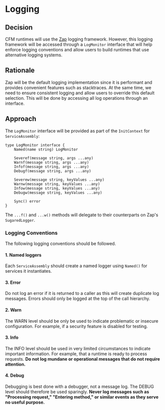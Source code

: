 # Logging

## Decision

CFM runtimes will use the [Zap](https://github.com/uber-go/zap) logging framework. However, this logging framework will
be accessed through a `LogMonitor` interface that will help enforce logging conventions and allow users to build
runtimes that use alternative logging systems.

## Rationale

Zap will be the default logging implementation since it is performant and provides convenient features such as
stacktraces. At the same time, we need to ensure consistent logging and allow users to override this default selection.
This will be done by accessing all log operations through an interface.

## Approach

The `LogMonitor` interface will be provided as part of the `InitContext` for `ServiceAssembly`:

```
type LogMonitor interface {
	Named(name string) LogMonitor

	Severef(message string, args ...any)
	Warnf(message string, args ...any)
	Infof(message string, args ...any)
	Debugf(message string, args ...any)

	Severew(message string, keyValues ...any)
	Warnw(message string, keyValues ...any)
	Infow(message string, keyValues ...any)
	Debugw(message string, keyValues ...any)

	Sync() error
}
```

The `...f()` and `...w()` methods will delegate to their counterparts on Zap's `SugaredLogger`.

### Logging Conventions

The following logging conventions should be followed.

#### 1. Named loggers

Each `ServiceAssembly` should create a named logger using `Named()` for services it instantiates.

#### 3. Error

Do not log an error if it is returned to a caller as this will create duplicate log messages. Errors should only be
logged at the top of the call hierarchy.

#### 2. Warn

The WARN level should be only be used to indicate problematic or insecure configuration. For example, if a security
feature is disabled for testing.

#### 3. Info

The INFO level should be used in very limited circumstances to indicate important information. For example, that a
runtime is ready to process requests. **Do not log mundane or operational messages that do not require attention.**

#### 4. Debug

Debugging is best done with a debugger, not a message log. The DEBUG level should therefore be used sparingly. **Never
log messages such as "Processing request," "Entering method," or similar events as they serve no useful purpose.**
